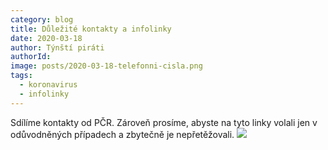 ```yaml
---
category: blog
title: Důležité kontakty a infolinky
date: 2020-03-18
author: Týnští piráti
authorId:
image: posts/2020-03-18-telefonni-cisla.png
tags: 
  - koronavirus
  - infolinky
---
```

Sdílíme kontakty od PČR. Zároveň prosíme, abyste na tyto linky volali jen v odůvodněných případech a zbytečně je nepřetěžovali.
<img src="../assets/posts/2020-03-18-telefonni-cisla.png">
